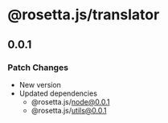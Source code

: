 # @rosetta.js/translator

## 0.0.1

### Patch Changes

- New version
- Updated dependencies
  - @rosetta.js/node@0.0.1
  - @rosetta.js/utils@0.0.1
